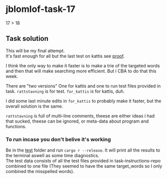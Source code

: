 # jblomlof-task-17
17 > 18

## Task solution
This will be my final attempt.  
It's fast enough for all but the last test on kattis see [proof](Proof/Proof.PNG).

I think the only way to make it faster is to make a trie of the targeted words and then that will make searching more efficient. But i CBA to do that this week.  

There are "two versions" One for kattis and one to run test files provided in task. `rattstavning` is for test. `for_kattis` is for kattis, duh. 

I did some last minute edits in `for_kattis` to probably make it faster, but the overall solution is the same.

`rattstavning` is full of multi-line comments, theese are either ideas i had that sucked, theese can be ignored, or meta-data about program and functions.

### To run incase you don't belive it's working
Be in the [test](rattstavning/test/) folder and run `cargo r --release`.  It will print all the results to the terminal aswell as some time diagnostics.  
The test data consists of all the test files provided in task-instructions-repo combined to one file (They seemed to have the same target_words so I only combined the misspelled words).